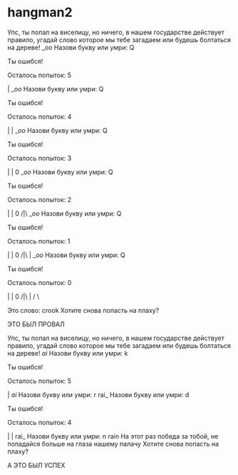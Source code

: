 # hangman2
Упс, ты попал на виселицу, но ничего, в нашем государстве действует правило, угадай слово которое мы тебе загадаем или будешь болтаться на дереве!
__oo_
Назови букву или умри: Q

Ты ошибся!

 Осталось попыток:  5

  | 
__oo_
Назови букву или умри: Q

Ты ошибся!

 Осталось попыток:  4

  | 
  | 
__oo_
Назови букву или умри: Q

Ты ошибся!

 Осталось попыток:  3

  | 
  | 
  0 
__oo_
Назови букву или умри: Q

Ты ошибся!

 Осталось попыток:  2

  | 
  | 
  0 
 /|\ 
__oo_
Назови букву или умри: Q

Ты ошибся!

 Осталось попыток:  1

  | 
  | 
  0 
 /|\ 
  | 
__oo_
Назови букву или умри: Q

Ты ошибся!

 Осталось попыток:  0

  | 
  | 
  0 
 /|\ 
  | 
 / \ 


Это слово:  crook
Хотите снова попасть на плаху?

ЭТО БЫЛ ПРОВАЛ

Упс, ты попал на виселицу, но ничего, в нашем государстве действует правило, угадай слово которое мы тебе загадаем или будешь болтаться на дереве!
_ai_
Назови букву или умри: k

Ты ошибся!

 Осталось попыток:  5

  | 
_ai_
Назови букву или умри: r
rai_
Назови букву или умри: d

Ты ошибся!

 Осталось попыток:  4

  | 
  | 
rai_
Назови букву или умри: n
rain
На этот раз победа за тобой, не попадайся больше на глаза нашему палачу
Хотите снова попасть на плаху?

А ЭТО БЫЛ УСПЕХ


